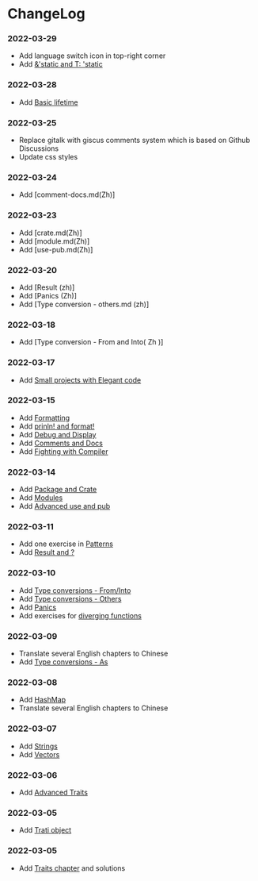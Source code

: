 # ChangeLog

### 2022-03-29

- Add language switch icon in top-right corner
- Add [&'static and T: 'static](https://practice.rs/lifetime/static.html)
  
  
### 2022-03-28

- Add [Basic lifetime](https://practice.rs/lifetime/basic.html)

### 2022-03-25

- Replace gitalk with giscus comments system which is based on Github Discussions
- Update css styles

### 2022-03-24

- Add [comment-docs.md(Zh)]

### 2022-03-23

- Add [crate.md(Zh)]
- Add [module.md(Zh)]
- Add [use-pub.md(Zh)]


### 2022-03-20

- Add [Result (zh)]
- Add [Panics (Zh)]
- Add [Type conversion - others.md (zh)]

### 2022-03-18

- Add [Type conversion - From and Into( Zh )]

### 2022-03-17

- Add [Small projects with Elegant code](https://practice.rs/elegant-code-base.html)

### 2022-03-15

- Add [Formatting](https://practice.rs/formatted-output/formatting.html)
- Add [prinln! and format!](https://practice.rs/formatted-output/println.html)
- Add [Debug and Display](https://practice.rs/formatted-output/debug-display.html)
- Add [Comments and Docs](https://practice.rs/comments-docs.html)
- Add [Fighting with Compiler](https://practice.rs/fight-compiler/intro.html)


### 2022-03-14

- Add [Package and Crate](https://practice.rs/crate-module/crate.html)
- Add [Modules](https://practice.rs/crate-module/module.html)
- Add [Advanced use and pub](https://practice.rs/crate-module/use-pub.html)

### 2022-03-11

- Add one exercise in [Patterns](https://practice.rs/pattern-match/patterns.html)
- Add [Result and ?](https://practice.rs/result-panic/result.html)

### 2022-03-10

- Add [Type conversions - From/Into](https://practice.rs/type-conversions/from-into.html)
- Add [Type conversions - Others](https://practice.rs/type-conversions/others.html)
- Add [Panics](https://practice.rs/result-panic/panic.html)
- Add exercises for [diverging functions](https://practice.rs/basic-types/functions.html#diverging-functions)

### 2022-03-09

- Translate several English chapters to Chinese
- Add [Type conversions - As](https://practice.rs/type-conversions/as.html)
  
### 2022-03-08

- Add [HashMap](https://practice.rs/collections/hashmap.html)
- Translate several English chapters to Chinese

### 2022-03-07

- Add [Strings](https://practice.rs/collections/string.html)
- Add [Vectors](https://practice.rs/collections/vector.html)

### 2022-03-06

- Add [Advanced Traits](https://practice.rs/generics-traits/advanced-traits.html)

### 2022-03-05

- Add [Trati object](https://practice.rs/generics-traits/trait-object.html)

### 2022-03-05

- Add [Traits chapter](https://practice.rs/generics-traits/traits.html) and solutions